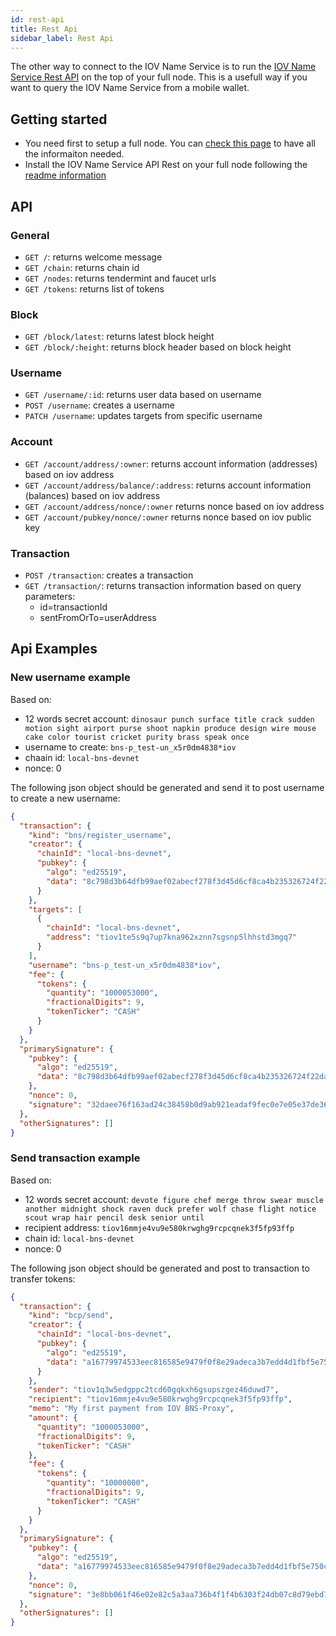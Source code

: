 ```yaml
---
id: rest-api
title: Rest Api
sidebar_label: Rest Api
---
```


The other way to connect to the IOV Name Service is to run the [IOV Name Service Rest API](https://github.com/iov-one/iovns-rest-api) on the top of your full node. This is a usefull way if you want to query the IOV Name Service from a mobile wallet.

## Getting started

- You need first to setup a full node. You can [check this page](/docs/iov-name-service/validator/setup) to have all the informaiton needed.
- Install the IOV Name Service API Rest on your full node following the [readme information](https://github.com/iov-one/iovns-rest-api)

## API
### General
- `GET /`: returns welcome message
- `GET /chain`: returns chain id
- `GET /nodes`: returns tendermint and faucet urls
- `GET /tokens`: returns list of tokens

### Block
- `GET /block/latest`: returns latest block height
- `GET /block/:height`: returns block header based on block height


### Username
- `GET /username/:id`: returns user data based on username
- `POST /username`: creates a username
- `PATCH /username`: updates targets from specific username

### Account
- `GET /account/address/:owner`: returns account information (addresses) based on iov address
- `GET /account/address/balance/:address`: returns account information (balances) based on iov address
- `GET /account/address/nonce/:owner` returns nonce based on iov address
- `GET /account/pubkey/nonce/:owner` returns nonce based on iov public key

### Transaction
- `POST /transaction`: creates a transaction
- `GET /transaction/`: returns transaction information based on query parameters:
  - id=transactionId
  - sentFromOrTo=userAddress

## Api Examples
### New username example
Based on:
- 12 words secret account: `dinosaur punch surface title crack sudden motion sight airport purse shoot napkin produce design wire mouse cake color tourist cricket purity brass speak once`
- username to create: `bns-p_test-un_x5r0dm4838*iov`
- chaain id: `local-bns-devnet`
- nonce: 0

The following json object should be generated and send it to post username to create a new username:
```json
{
  "transaction": {
    "kind": "bns/register_username",
    "creator": {
      "chainId": "local-bns-devnet",
      "pubkey": {
        "algo": "ed25519",
        "data": "8c798d3b64dfb99aef02abecf278f3d45d6cf8ca4b235326724f22da711a22a4"
      }
    },
    "targets": [
      {
        "chainId": "local-bns-devnet",
        "address": "tiov1te5s9q7up7kna962xznn7sgsnp5lhhstd3mgq7"
      }
    ],
    "username": "bns-p_test-un_x5r0dm4838*iov",
    "fee": {
      "tokens": {
        "quantity": "1000053000",
        "fractionalDigits": 9,
        "tokenTicker": "CASH"
      }
    }
  },
  "primarySignature": {
    "pubkey": {
      "algo": "ed25519",
      "data": "8c798d3b64dfb99aef02abecf278f3d45d6cf8ca4b235326724f22da711a22a4"
    },
    "nonce": 0,
    "signature": "32daee76f163ad24c38458b0d9ab921eadaf9fec0e7e05e37de3659251c22c3b0aabf09e17a54151d6bfe1bf12efff7dd210b50852a873757c19a468f006670c"
  },
  "otherSignatures": []
}
```

### Send transaction example
Based on:
- 12 words secret account: `devote figure chef merge throw swear muscle another midnight shock raven duck prefer wolf chase flight notice scout wrap hair pencil desk senior until`
- recipient address: `tiov16mmje4vu9e580krwghg9rcpcqnek3f5fp93ffp`
- chain id: `local-bns-devnet`
- nonce: 0

The following json object should be generated and post to transaction to transfer tokens:
```json
{
  "transaction": {
    "kind": "bcp/send",
    "creator": {
      "chainId": "local-bns-devnet",
      "pubkey": {
        "algo": "ed25519",
        "data": "a16779974533eec816585e9479f0f8e29adeca3b7edd4d1fbf5e750c079ca844"
      }
    },
    "sender": "tiov1q3w5edgppc2tcd60gqkxh6gsupszgez46duwd7",
    "recipient": "tiov16mmje4vu9e580krwghg9rcpcqnek3f5fp93ffp",
    "memo": "My first payment from IOV BNS-Proxy",
    "amount": {
      "quantity": "1000053000",
      "fractionalDigits": 9,
      "tokenTicker": "CASH"
    },
    "fee": {
      "tokens": {
        "quantity": "10000000",
        "fractionalDigits": 9,
        "tokenTicker": "CASH"
      }
    }
  },
  "primarySignature": {
    "pubkey": {
      "algo": "ed25519",
      "data": "a16779974533eec816585e9479f0f8e29adeca3b7edd4d1fbf5e750c079ca844"
    },
    "nonce": 0,
    "signature": "3e8bb061f46e02e82c5a3aa736b4f1f4b6303f24db07c8d79ebd7c2fcc78818db11254e7eb0a7476cc008a1ca05e648c23712c3d9bc5e49aa51572d1ee419204"
  },
  "otherSignatures": []
}
```


